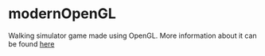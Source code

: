 # modernOpenGL

Walking simulator game made using OpenGL. More information about it can be found [here](https://daniel-marker.github.io/opengl.html)

